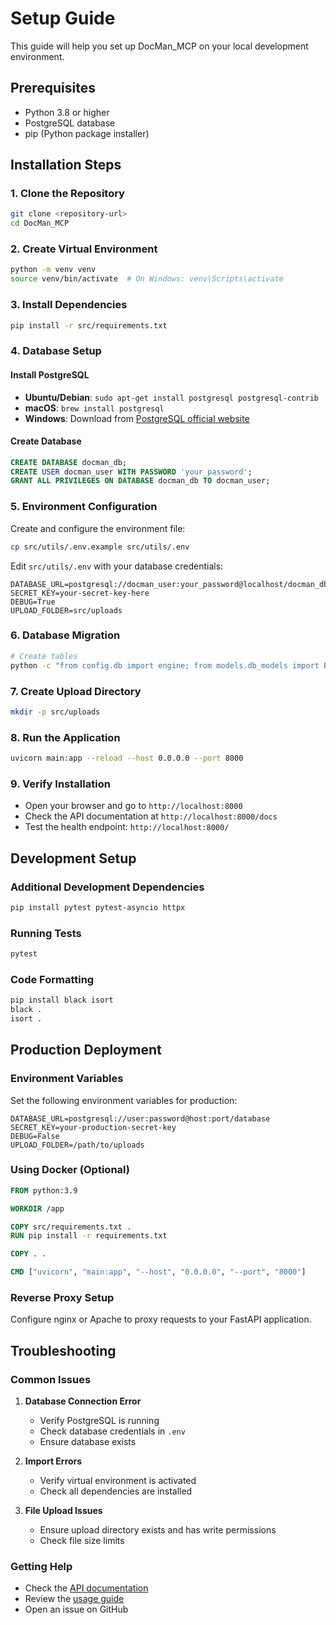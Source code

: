 
# Setup Guide

This guide will help you set up DocMan_MCP on your local development environment.

## Prerequisites

- Python 3.8 or higher
- PostgreSQL database
- pip (Python package installer)

## Installation Steps

### 1. Clone the Repository

```bash
git clone <repository-url>
cd DocMan_MCP
```

### 2. Create Virtual Environment

```bash
python -m venv venv
source venv/bin/activate  # On Windows: venv\Scripts\activate
```

### 3. Install Dependencies

```bash
pip install -r src/requirements.txt
```

### 4. Database Setup

#### Install PostgreSQL
- **Ubuntu/Debian**: `sudo apt-get install postgresql postgresql-contrib`
- **macOS**: `brew install postgresql`
- **Windows**: Download from [PostgreSQL official website](https://www.postgresql.org/download/)

#### Create Database

```sql
CREATE DATABASE docman_db;
CREATE USER docman_user WITH PASSWORD 'your_password';
GRANT ALL PRIVILEGES ON DATABASE docman_db TO docman_user;
```

### 5. Environment Configuration

Create and configure the environment file:

```bash
cp src/utils/.env.example src/utils/.env
```

Edit `src/utils/.env` with your database credentials:

```env
DATABASE_URL=postgresql://docman_user:your_password@localhost/docman_db
SECRET_KEY=your-secret-key-here
DEBUG=True
UPLOAD_FOLDER=src/uploads
```

### 6. Database Migration

```bash
# Create tables
python -c "from config.db import engine; from models.db_models import Base; Base.metadata.create_all(bind=engine)"
```

### 7. Create Upload Directory

```bash
mkdir -p src/uploads
```

### 8. Run the Application

```bash
uvicorn main:app --reload --host 0.0.0.0 --port 8000
```

### 9. Verify Installation

- Open your browser and go to `http://localhost:8000`
- Check the API documentation at `http://localhost:8000/docs`
- Test the health endpoint: `http://localhost:8000/`

## Development Setup

### Additional Development Dependencies

```bash
pip install pytest pytest-asyncio httpx
```

### Running Tests

```bash
pytest
```

### Code Formatting

```bash
pip install black isort
black .
isort .
```

## Production Deployment

### Environment Variables

Set the following environment variables for production:

```env
DATABASE_URL=postgresql://user:password@host:port/database
SECRET_KEY=your-production-secret-key
DEBUG=False
UPLOAD_FOLDER=/path/to/uploads
```

### Using Docker (Optional)

```dockerfile
FROM python:3.9

WORKDIR /app

COPY src/requirements.txt .
RUN pip install -r requirements.txt

COPY . .

CMD ["uvicorn", "main:app", "--host", "0.0.0.0", "--port", "8000"]
```

### Reverse Proxy Setup

Configure nginx or Apache to proxy requests to your FastAPI application.

## Troubleshooting

### Common Issues

1. **Database Connection Error**
   - Verify PostgreSQL is running
   - Check database credentials in `.env`
   - Ensure database exists

2. **Import Errors**
   - Verify virtual environment is activated
   - Check all dependencies are installed

3. **File Upload Issues**
   - Ensure upload directory exists and has write permissions
   - Check file size limits

### Getting Help

- Check the [API documentation](api.md)
- Review the [usage guide](usage.md)
- Open an issue on GitHub

